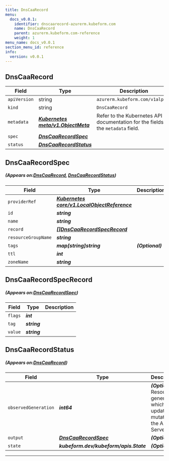 ```yaml
---
title: DnsCaaRecord
menu:
  docs_v0.0.1:
    identifier: dnscaarecord-azurerm.kubeform.com
    name: DnsCaaRecord
    parent: azurerm.kubeform.com-reference
    weight: 1
menu_name: docs_v0.0.1
section_menu_id: reference
info:
  version: v0.0.1
---
```


## DnsCaaRecord
| Field | Type | Description |
| ------ | ----- | ----------- |
| `apiVersion` | string | `azurerm.kubeform.com/v1alpha1` |
|    `kind` | string | `DnsCaaRecord` |
| `metadata` | ***[Kubernetes meta/v1.ObjectMeta](https://kubernetes.io/docs/reference/generated/kubernetes-api/v1.13/#objectmeta-v1-meta)***|Refer to the Kubernetes API documentation for the fields of the `metadata` field.|
| `spec` | ***[DnsCaaRecordSpec](#DnsCaaRecordSpec)***||
| `status` | ***[DnsCaaRecordStatus](#DnsCaaRecordStatus)***||
## DnsCaaRecordSpec
##### (Appears on:[DnsCaaRecord](#DnsCaaRecord), [DnsCaaRecordStatus](#DnsCaaRecordStatus))
| Field | Type | Description |
| ------ | ----- | ----------- |
| `providerRef` | ***[Kubernetes core/v1.LocalObjectReference](https://kubernetes.io/docs/reference/generated/kubernetes-api/v1.13/#localobjectreference-v1-core)***||
| `id` | ***string***||
| `name` | ***string***||
| `record` | ***[[]DnsCaaRecordSpecRecord](#DnsCaaRecordSpecRecord)***||
| `resourceGroupName` | ***string***||
| `tags` | ***map[string]string***| ***(Optional)*** |
| `ttl` | ***int***||
| `zoneName` | ***string***||
## DnsCaaRecordSpecRecord
##### (Appears on:[DnsCaaRecordSpec](#DnsCaaRecordSpec))
| Field | Type | Description |
| ------ | ----- | ----------- |
| `flags` | ***int***||
| `tag` | ***string***||
| `value` | ***string***||
## DnsCaaRecordStatus
##### (Appears on:[DnsCaaRecord](#DnsCaaRecord))
| Field | Type | Description |
| ------ | ----- | ----------- |
| `observedGeneration` | ***int64***| ***(Optional)*** Resource generation, which is updated on mutation by the API Server.|
| `output` | ***[DnsCaaRecordSpec](#DnsCaaRecordSpec)***| ***(Optional)*** |
| `state` | ***kubeform.dev/kubeform/apis.State***| ***(Optional)*** |
---
